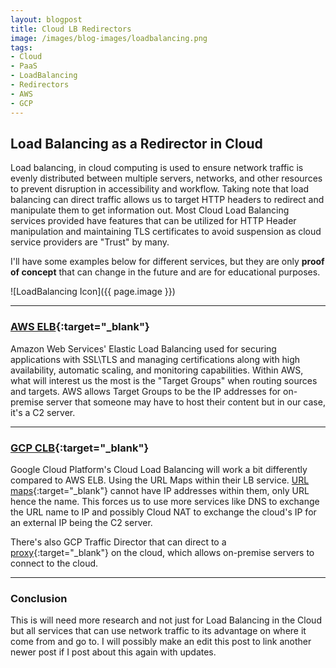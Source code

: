 ```yaml
---
layout: blogpost
title: Cloud LB Redirectors
image: /images/blog-images/loadbalancing.png
tags:
- Cloud
- PaaS
- LoadBalancing
- Redirectors
- AWS
- GCP
---
```

## Load Balancing as a Redirector in Cloud 
Load balancing, in cloud computing is used to ensure network traffic is evenly distributed between multiple servers, networks, and other resources to prevent disruption in accessibility and workflow. Taking note that load balancing can direct traffic allows us to target HTTP headers to redirect and manipulate them to get information out. Most Cloud Load Balancing services provided have features that can be utilized for HTTP Header manipulation and maintaining TLS certificates to avoid suspension as cloud service providers are "Trust" by many. 

I'll have some examples below for different services, but they are only **proof of concept** that can change in the future and are for educational purposes. 

![LoadBalancing Icon]({{ page.image }})

---

### [AWS ELB](https://https://aws.amazon.com/elasticloadbalancing){:target="_blank"}
Amazon Web Services' Elastic Load Balancing used for securing applications with SSL\TLS and managing certifications along with high availability, automatic scaling, and monitoring capabilities. Within AWS, what will interest us the most is the "Target Groups" when routing sources and targets. AWS allows Target Groups to be the IP addresses for on-premise server that someone may have to host their content but in our case, it's a C2 server. 

---

### [GCP CLB](https://https://cloud.google.com/load-balancing){:target="_blank"}
Google Cloud Platform's Cloud Load Balancing will work a bit differently compared to AWS ELB. Using the URL Maps within their LB service. [URL maps](https://cloud.google.com/load-balancing/docs/url-map-concepts){:target="_blank"} cannot have IP addresses within them, only URL hence the name. This forces us to use more services like DNS to exchange the URL name to IP and possibly Cloud NAT to exchange the cloud's IP for an external IP being the C2 server.

There's also GCP Traffic Director that can direct to a [proxy](https://cloud.google.com/traffic-director/docs/multi-environment-overview){:target="_blank"} on the cloud, which allows on-premise servers to connect to the cloud. 

---

### Conclusion
This is will need more research and not just for Load Balancing in the Cloud but all services that can use network traffic to its advantage on where it come from and go to. I will possibly make an edit this post to link another newer post if I post about this again with updates.

